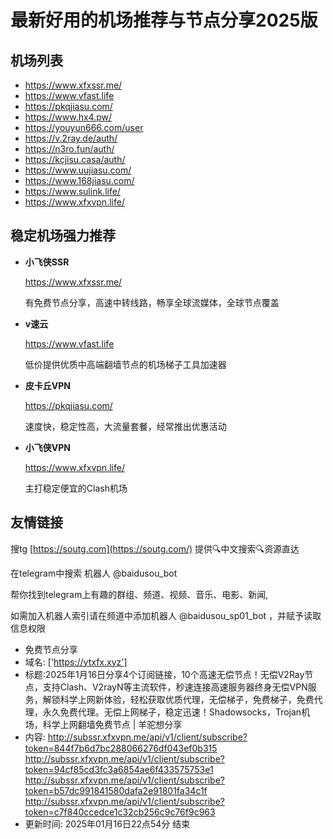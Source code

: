 # 最新好用的机场推荐与节点分享2025版

## 机场列表
* https://www.xfxssr.me/
* https://www.vfast.life
* https://pkqjiasu.com/
* https://www.hx4.pw/ 
* https://youyun666.com/user
* https://v.2ray.de/auth/
* https://n3ro.fun/auth/
* https://kcjisu.casa/auth/
* https://www.uujiasu.com/
* https://www.168jiasu.com/
* https://www.sulink.life/
* https://www.xfxvpn.life/

## 稳定机场强力推荐

+ **小飞侠SSR**
  
   https://www.xfxssr.me/
   
   有免费节点分享，高速中转线路，畅享全球流媒体，全球节点覆盖
   
+ **v速云**
  
   https://www.vfast.life
   
   低价提供优质中高端翻墙节点的机场梯子工具加速器
   
+ **皮卡丘VPN**
  
   https://pkqjiasu.com/
   
   速度快，稳定性高，大流量套餐，经常推出优惠活动
   
+ **小飞侠VPN**
  
   https://www.xfxvpn.life/
   
   主打稳定便宜的Clash机场

## 友情链接

搜tg [https://soutg.com](https://soutg.com/) 提供🔍中文搜索🔍资源直达

在telegram中搜索 机器人 @baidusou_bot

帮你找到telegram上有趣的群组、频道、视频、音乐、电影、新闻,

如需加入机器人索引请在频道中添加机器人 @baidusou_sp01_bot ，并赋予读取信息权限

- 免费节点分享 
- 域名: ['https://ytxfx.xyz'] 
- 标题:2025年1月16日分享4个订阅链接，10个高速无偿节点！无偿V2Ray节点，支持Clash、V2rayN等主流软件，秒速连接高速服务器终身无偿VPN服务，解锁科学上网新体验，轻松获取优质代理，无偿梯子，免费梯子，免费代理，永久免费代理。无偿上网梯子，稳定迅速！Shadowsocks，Trojan机场，科学上网翻墙免费节点  |  羊驼想分享 
- 内容: 
http://subssr.xfxvpn.me/api/v1/client/subscribe?token=844f7b6d7bc288066276df043ef0b315
http://subssr.xfxvpn.me/api/v1/client/subscribe?token=94cf85cd3fc3a6854ae6f433575753e1
http://subssr.xfxvpn.me/api/v1/client/subscribe?token=b57dc991841580dafa2e91801fa34c1f
http://subssr.xfxvpn.me/api/v1/client/subscribe?token=c7f840ccedce1c32cb256c9c76f9c963 
- 更新时间: 2025年01月16日22点54分 
结束
